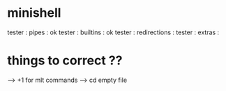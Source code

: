 # minishell
tester : pipes : ok
tester : builtins : ok
tester : redirections :
tester : extras : 

# things to correct ??
--> +1 for mlt commands
--> cd empty file
